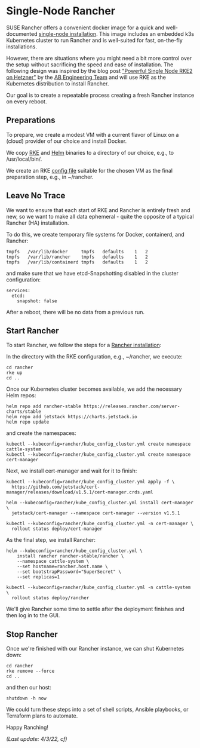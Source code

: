 # Single-Node Rancher

SUSE Rancher offers a convenient docker image for a quick and well-documented [single-node installation](https://rancher.com/docs/rancher/v2.6/en/installation/other-installation-methods/single-node-docker/). This image includes an embedded k3s Kubernetes cluster to run Rancher and is well-suited for fast, on-the-fly installations.

However, there are situations where you might need a bit more control over the setup without sacrificing the speed and ease of installation. The following design was inspired by the blog post ["Powerful Single Node RKE2 on Hetzner"](https://blog.alphabravo.io/posts/2021/single-node-rke2-pt1/) by the [AB Engineering Team](mailto:devops@alphabravo.io) and will use RKE as the Kubernetes distribution to install Rancher.

Our goal is to create a repeatable process creating a fresh Rancher instance on every reboot.

## Preparations

To prepare, we create a modest VM with a current flavor of Linux on a (cloud) provider of our choice and install Docker.

We copy [RKE](https://github.com/rancher/rke/releases) and [Helm](https://github.com/helm/helm/releases) binaries to a directory of our choice, e.g., to /usr/local/bin/.

We create an RKE [config file](https://rancher.com/docs/rke/latest/en/installation/) suitable for the chosen VM as the final preparation step, e.g., in ~/rancher.

## Leave No Trace

We want to ensure that each start of RKE and Rancher is entirely fresh and new, so we want to make all data ephemeral - quite the opposite of a typical Rancher (HA) installation.

To do this, we create temporary file systems for Docker, containerd, and Rancher:

```
tmpfs	/var/lib/docker     tmpfs	defaults	1	2
tmpfs	/var/lib/rancher    tmpfs	defaults	1	2
tmpfs	/var/lib/containerd tmpfs	defaults	1	2
```

and make sure that we have etcd-Snapshotting disabled in the cluster configuration:

```
services:
  etcd:
    snapshot: false
```

After a reboot, there will be no data from a previous run.

## Start Rancher

To start Rancher, we follow the steps for a [Rancher installation](https://rancher.com/docs/rancher/v2.6/en/installation/install-rancher-on-k8s/):

In the directory with the RKE configuration, e.g., ~/rancher, we execute:

```
cd rancher
rke up
cd ..
```

Once our Kubernetes cluster becomes available, we add the necessary Helm repos:

```
helm repo add rancher-stable https://releases.rancher.com/server-charts/stable
helm repo add jetstack https://charts.jetstack.io
helm repo update
```

and create the namespaces:

```
kubectl --kubeconfig=rancher/kube_config_cluster.yml create namespace cattle-system
kubectl --kubeconfig=rancher/kube_config_cluster.yml create namespace cert-manager
```

Next, we install cert-manager and wait for it to finish:

```
kubectl --kubeconfig=rancher/kube_config_cluster.yml apply -f \
  https://github.com/jetstack/cert-manager/releases/download/v1.5.1/cert-manager.crds.yaml

helm --kubeconfig=rancher/kube_config_cluster.yml install cert-manager \
  jetstack/cert-manager --namespace cert-manager --version v1.5.1

kubectl --kubeconfig=rancher/kube_config_cluster.yml -n cert-manager \
  rollout status deploy/cert-manager
```

As the final step, we install Rancher:

```
helm --kubeconfig=rancher/kube_config_cluster.yml \
    install rancher rancher-stable/rancher \
    --namespace cattle-system \
    --set hostname=rancher.host.name \
    --set bootstrapPassword="SuperSecret" \
    --set replicas=1 

kubectl --kubeconfig=rancher/kube_config_cluster.yml -n cattle-system \
  rollout status deploy/rancher
```

We'll give Rancher some time to settle after the deployment finishes and then log in to the GUI.

## Stop Rancher

Once we're finished with our Rancher instance, we can shut Kubernetes down:

```
cd rancher
rke remove --force
cd ..
```

and then our host:

```
shutdown -h now
```

We could turn these steps into a set of shell scripts, Ansible playbooks, or Terraform plans to automate.

Happy Ranching!

*(Last update: 4/3/22, cf)*
